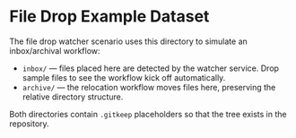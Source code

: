 # File Drop Example Dataset

The file drop watcher scenario uses this directory to simulate an inbox/archival workflow:

- `inbox/` — files placed here are detected by the watcher service. Drop sample files to see the workflow kick off automatically.
- `archive/` — the relocation workflow moves files here, preserving the relative directory structure.

Both directories contain `.gitkeep` placeholders so that the tree exists in the repository.
